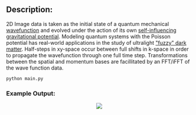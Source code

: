 ## Description:
2D Image data is taken as the initial state of a quantum mechanical [wavefunction](https://en.wikipedia.org/wiki/Wave_function) and evolved under the action of its own [self-influencing gravitational potential](https://en.wikipedia.org/wiki/Poisson%27s_equation). Modeling quantum systems with the Poisson potential has real-world applications in the study of ultralight ["fuzzy" dark matter](https://en.wikipedia.org/wiki/Fuzzy_cold_dark_matter). Half-steps in xy-space occur between full shifts in k-space in order to propagate the wavefunction through one full time step. Transformations between the spatial and momentum bases are facillitated by an FFT/iFFT of the wave function data.

```
python main.py
```

### Example Output:
<p align="center">
  <img src="https://github.com/rp-mullen/quantum-image-evolver/blob/main/output.gif"/>
</p>

